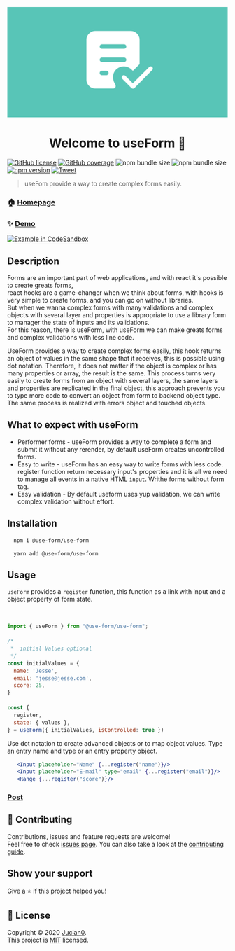 ![Logo](img/logo3.png)

<h1 align="center">Welcome to useForm 👋</h1>

[![GitHub license](https://img.shields.io/badge/License-mit-green)](https://github.com/Jucian0/useform/blob/master/LICENSE) [![GitHub coverage](https://img.shields.io/badge/coverage-96.8%25-brightgreen)](https://github.com/use-form/use-form/tree/master/test) ![npm bundle size](https://img.shields.io/bundlephobia/min/@use-form/use-form) ![npm bundle size](https://img.shields.io/bundlephobia/minzip/@use-form/use-form) [![npm version](https://img.shields.io/badge/npm-v1.0-ff69b4)](https://www.npmjs.com/package/@use-form/use-form) [![Tweet](https://img.shields.io/twitter/url/http/shields.io.svg?style=social)](https://twitter.com/intent/tweet?text=React+hook+for+forms+and+validations&url=https://github.com/use-form/use-form&hashtags=reactjs,hook,javascript,forms)

> useFom provide a way to create complex forms easily.

### 🏠 [Homepage](https://useform.org)

### ✨ [Demo](https://codesandbox.io/s/useform-2u2ju)

<a href="https://codesandbox.io/s/useform-2u2ju">
  <img width="150" alt="Example in CodeSandbox" src="https://codesandbox.io/static/img/play-codesandbox.svg">
</a>

## Description

Forms are an important part of web applications, and with react it's possible to create greats forms,  
react hooks are a game-changer when we think about forms, with hooks is very simple to create forms, and you can go on without libraries.  
But when we wanna complex forms with many validations and complex objects with several layer and properties is appropriate to use a library form to manager the state of inputs and its validations.  
For this reason, there is useForm, with useForm we can make greats forms and complex validations with less line code.

UseForm provides a way to create complex forms easily, this hook returns an object of values ​​in the same shape that it receives, this is possible using dot notation. Therefore,
it does not matter if the object is complex or has many properties or array,
the result is the same. This process turns very easily to create forms from an object with several layers,
the same layers and properties are replicated in the final object,
this approach prevents you to type more code to convert an object from form to backend object type. The same process is realized with errors object and touched objects.

## What to expect with useForm

- Performer forms - useForm provides a way to complete a form and submit it without any rerender, by default useForm creates uncontrolled forms.
- Easy to write - useForm has an easy way to write forms with less code. register function return necessary input's properties and it is all we need to manage all events in a native HTML `input`. Writhe forms without form tag.
- Easy validation - By default useform uses yup validation, we can write complex validation without effort.

## Installation

```
  npm i @use-form/use-form
```

```
  yarn add @use-form/use-form
```

## Usage

`useForm` provides a `register` function, this function as a link with input and a object property of form state.

<QuickStartDemo />
<br />

```javascript
import { useForm } from "@use-form/use-form";

/*
 *  initial Values optional
 */
const initialValues = {
  name: 'Jesse',
  email: 'jesse@jesse.com',
  score: 25,
}

const {
  register,
  state: { values },
} = useForm({ initialValues, isControlled: true })
```

Use dot notation to create advanced objects or to map object values. Type an entry name and type or an entry property object.

```jsx
   <Input placeholder="Name" {...register("name")}/>
   <Input placeholder="E-mail" type="email" {...register("email")}/>
   <Range {...register("score")}/>
```

### [Post](https://dev.to/jucian0/building-forms-with-useform-1cna)

## 🤝 Contributing

Contributions, issues and feature requests are welcome!<br />Feel free to check [issues page](https://github.com/Jucian0/useform/issues). You can also take a look at the [contributing guide](https://github.com/Jucian0/useform/blob/master/CONTRIBUTING.md).

## Show your support

Give a ⭐️ if this project helped you!

## 📝 License

Copyright © 2020 [Jucian0](https://github.com/jucian0).<br />
This project is [MIT](https://github.com/use-form/use-form/blob/53debd6986650f76561795f2069d6eebc5db6c65/LICENSE) licensed.
